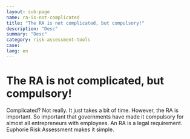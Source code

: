 ```yaml
---
layout: sub-page
name: ra-is-not-complicated
title: "The RA is not complicated, but compulsory!"
description: "Desc"
summary: "Desc"
category: risk-assessment-tools
case: 
lang: en
---
```


# The RA is not complicated, but compulsory!

Complicated? Not really. It just takes a bit of time. However, the RA is important. So important that governments have made it compulsory for almost all entrepreneurs with employees. An RA is a legal requirement. Euphorie Risk Assessment makes it simple.
